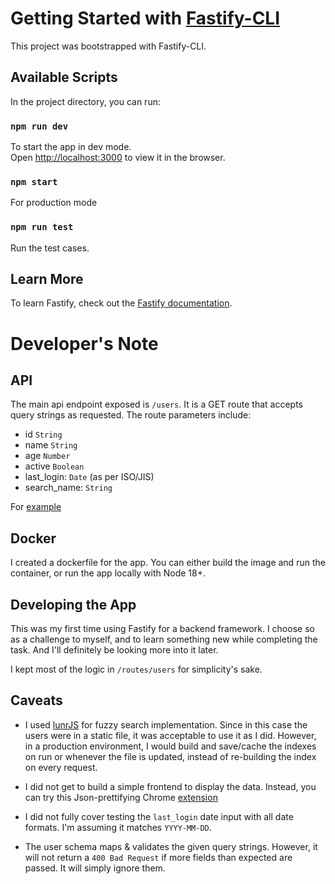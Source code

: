 # Getting Started with [Fastify-CLI](https://www.npmjs.com/package/fastify-cli)
This project was bootstrapped with Fastify-CLI.

## Available Scripts

In the project directory, you can run:

### `npm run dev`

To start the app in dev mode.\
Open [http://localhost:3000](http://localhost:3000) to view it in the browser.

### `npm start`

For production mode

### `npm run test`

Run the test cases.

## Learn More

To learn Fastify, check out the [Fastify documentation](https://fastify.dev/docs/latest/).


# Developer's Note
## API
The main api endpoint exposed is `/users`. It is a GET route that accepts query strings as requested. The route parameters include:

- id `String`
- name `String`
- age `Number`
- active `Boolean`
- last_login: `Date` (as per ISO/JIS)
- search_name: `String`

For [example](http://localhost:3000/users?search_name=davi&active=true)

## Docker
I created a dockerfile for the app. You can either build the image and run the container, or run the app locally with Node 18+.

## Developing the App
This was my first time using Fastify for a backend framework. I choose so as a challenge to myself, and to learn something new while completing the task. And I'll definitely be looking more into it later.

I kept most of the logic in `/routes/users` for simplicity's sake.

## Caveats
- I used [lunrJS](https://lunrjs.com/) for fuzzy search implementation. Since in this case the users were in a static file, it was acceptable to use it as I did. However, in a production environment, I would build and save/cache the indexes on run or whenever the file is updated, instead of re-building the index on every request.

- I did not get to build a simple frontend to display the data. Instead, you can try this Json-prettifying Chrome [extension](https://chromewebstore.google.com/detail/json-viewer/gbmdgpbipfallnflgajpaliibnhdgobh)

- I did not fully cover testing the `last_login` date input with all date formats. I'm assuming it matches `YYYY-MM-DD`.

- The user schema maps & validates the given query strings. However, it will not return a `400 Bad Request` if more fields than expected are passed. It will simply ignore them.
